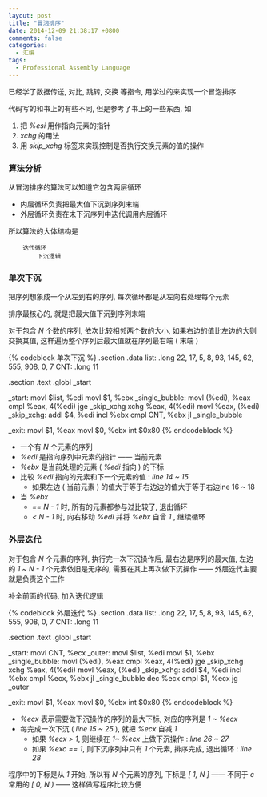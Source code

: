 ```yaml
---
layout: post
title: "冒泡排序"
date: 2014-12-09 21:38:17 +0800
comments: false
categories: 
  - 汇编
tags: 
  - Professional Assembly Language
---
```


已经学了数据传送, 对比, 跳转, 交换 等指令, 用学过的来实现一个冒泡排序

代码写的和书上的有些不同, 但是参考了书上的一些东西, 如

1. 把 _%esi_ 用作指向元素的指针
2. _xchg_ 的用法
3. 用 _skip\_xchg_ 标签来实现控制是否执行交换元素的值的操作

<!--more-->

### 算法分析

从冒泡排序的算法可以知道它包含两层循环

* 内层循环负责把最大值下沉到序列末端
* 外层循环负责在未下沉序列中迭代调用内层循环

所以算法的大体结构是

```
	迭代循环
		下沉逻辑
```

### 单次下沉

把序列想象成一个从左到右的序列, 每次循环都是从左向右处理每个元素

排序最核心的, 就是把最大值下沉到序列末端

对于包含 _N_ 个数的序列, 依次比较相邻两个数的大小, 如果右边的值比左边的大则交换其值, 这样遍历整个序列后最大值就在序列最右端 ( 末端 )

{% codeblock 单次下沉 %}
.section .data
list:
    .long 22, 17, 5, 8, 93, 145, 62, 555, 908, 0, 7
CNT:
    .long 11

.section .text
.globl _start

_start:
    movl $list, %edi
    movl $1, %ebx
_single_bubble:
    movl (%edi), %eax
    cmpl %eax, 4(%edi)
    jge _skip_xchg
    xchg %eax, 4(%edi)
    movl %eax, (%edi)
_skip_xchg:
    addl $4, %edi
    incl %ebx
    cmpl CNT, %ebx
    jl _single_bubble

_exit:
    movl $1, %eax
    movl $0, %ebx
    int $0x80
{% endcodeblock %}

* 一个有 _N_ 个元素的序列
* _%edi_ 是指向序列中元素的指针 —— 当前元素
* _%ebx_ 是当前处理的元素 ( _%edi_ 指向 ) 的下标
* 比较 _%edi_ 指向的元素和下一个元素的值 : _line 14 ~ 15_
    * 如果左边 ( 当前元素 ) 的值大于等于右边边的值大于等于右边ine 16 ~ 18
* 当 _%ebx_
    * _== N - 1_ 时, 所有的元素都参与过比较了, 退出循环
    * _< N - 1_ 时, 向右移动 _%edi_ 并将 _%ebx_ 自曾 _1_ , 继续循环


### 外层迭代

对于包含 _N_ 个元素的序列, 执行完一次下沉操作后, 最右边是序列的最大值, 左边的 _1 ~ N - 1_ 个元素依旧是无序的, 需要在其上再次做下沉操作 —— 外层迭代主要就是负责这个工作

补全前面的代码, 加入迭代逻辑

{% codeblock 外层迭代 %}
.section .data
list:
    .long 22, 17, 5, 8, 93, 145, 62, 555, 908, 0, 7
CNT:
    .long 11

.section .text
.globl _start

_start:
    movl CNT, %ecx
_outer:
    movl $list, %edi
    movl $1, %ebx
_single_bubble:
    movl (%edi), %eax
    cmpl %eax, 4(%edi)
    jge _skip_xchg
    xchg %eax, 4(%edi)
    movl %eax, (%edi)
_skip_xchg:
    addl $4, %edi
    incl %ebx
    cmpl %ecx, %ebx
    jl _single_bubble
    dec %ecx
    cmpl $1, %ecx
    jg _outer

_exit:
    movl $1, %eax
    movl $0, %ebx
    int $0x80
{% endcodeblock %}

* _%ecx_ 表示需要做下沉操作的序列的最大下标, 对应的序列是 _1 ~ %ecx_
* 每完成一次下沉 ( _line 15 ~ 25_ ), 就把 _%ecx_ 自减 _1_
    * 如果 _%ecx > 1_, 则继续在 _1~ %ecx_ 上做下沉操作 : _line 26 ~ 27_
    * 如果 _%exc == 1_, 则下沉序列中只有 _1_ 个元素, 排序完成, 退出循环 : _line 28_

程序中的下标是从 _1_ 开始, 所以有 _N_ 个元素的序列, 下标是 _[ 1, N ]_ —— 不同于 _c_ 常用的 _[ 0, N )_ —— 这样做写程序比较方便